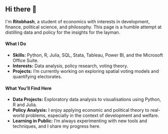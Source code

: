 ## Hi there 👋

<!--
**SovietScout/SovietScout** is a ✨ _special_ ✨ repository because its `README.md` (this file) appears on your GitHub profile.

Here are some ideas to get you started:

- 🔭 I’m currently working on ...
- 🌱 I’m currently learning ...
- 👯 I’m looking to collaborate on ...
- 🤔 I’m looking for help with ...
- 💬 Ask me about ...
- 📫 How to reach me: ...
- 😄 Pronouns: ...
- ⚡ Fun fact: ...
-->

I'm **Ritobhash**, a student of economics with interests in development, finance, political science, and philosophy. This page is a humble attempt at distilling data and policy for the insights for the layman.

#### **What I Do**  
- **Skills:** Python, R, Julia, SQL, Stata, Tableau, Power BI, and the Microsoft Office Suite.  
- **Interests:** Data analysis, policy research, voting theory.  
- **Projects:** I’m currently working on exploring spatial voting models and quantifying electorates.  

#### **What You’ll Find Here**  
- **Data Projects:** Exploratory data analysis to visualisations using Python, R and Julia.
- **Policy Analysis:** I enjoy applying economic and political theory to real-world problems, especially in the context of development and welfare.  
- **Learning in Public:** I’m always experimenting with new tools and techniques, and I share my progress here.  
